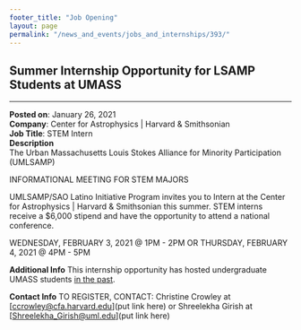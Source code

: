 ```yaml
---
footer_title: "Job Opening"
layout: page
permalink: "/news_and_events/jobs_and_internships/393/"
---
```


## Summer Internship Opportunity for LSAMP Students at UMASS

---

**Posted on**: January 26, 2021\
**Company**: Center for Astrophysics | Harvard & Smithsonian\
**Job Title**: STEM Intern\
**Description**\
The Urban Massachusetts Louis Stokes Alliance for Minority Participation (UMLSAMP)

INFORMATIONAL MEETING FOR STEM MAJORS

UMLSAMP/SAO Latino Initiative Program invites you to Intern at the Center for Astrophysics \| Harvard & Smithsonian this summer. STEM interns receive a $6,000 stipend and have the opportunity to attend a national conference.

WEDNESDAY, FEBRUARY 3, 2021 @ 1PM - 2PM OR THURSDAY, FEBRUARY 4, 2021 @ 4PM - 5PM


**Additional Info**
This internship opportunity has hosted undergraduate UMASS students [in the past](https://pweb.cfa.harvard.edu/opportunities/graduate-undergraduate-programs/latino-initiative-program).


**Contact Info**
TO REGISTER, CONTACT:
Christine Crowley at [ccrowley@cfa.harvard.edu](put link here) or Shreelekha Girish at [Shreelekha_Girish@uml.edu](put link here)